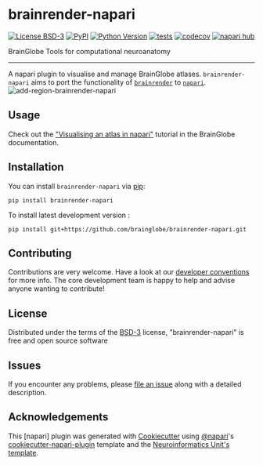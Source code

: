 # brainrender-napari

[![License BSD-3](https://img.shields.io/pypi/l/brainrender-napari.svg?color=green)](https://github.com/brainglobe/brainrender-napari/raw/main/LICENSE)
[![PyPI](https://img.shields.io/pypi/v/brainrender-napari.svg?color=green)](https://pypi.org/project/brainrender-napari)
[![Python Version](https://img.shields.io/pypi/pyversions/brainrender-napari.svg?color=green)](https://python.org)
[![tests](https://github.com/brainglobe/brainrender-napari/workflows/tests/badge.svg)](https://github.com/brainglobe/brainrender-napari/actions)
[![codecov](https://codecov.io/gh/brainglobe/brainrender-napari/branch/main/graph/badge.svg)](https://codecov.io/gh/brainglobe/brainrender-napari)
[![napari hub](https://img.shields.io/endpoint?url=https://api.napari-hub.org/shields/brainrender-napari)](https://napari-hub.org/plugins/brainrender-napari)

BrainGlobe Tools for computational neuroanatomy

----------------------------------

A napari plugin to visualise and manage BrainGlobe atlases. `brainrender-napari` aims to port the functionality of [`brainrender`](https://github.com/brainglobe/brainrender) to [`napari`](https://napari.org/stable/).
![add-region-brainrender-napari](https://github.com/brainglobe/brainrender-napari/assets/10500965/24fd3752-0ba7-4f47-aabf-5de22ff0f69b)

## Usage

Check out the ["Visualising an atlas in napari"](https://brainglobe.info/tutorials/visualise-atlas-napari.html) tutorial in the BrainGlobe documentation.

## Installation

You can install `brainrender-napari` via [pip]:

    pip install brainrender-napari



To install latest development version :

    pip install git+https://github.com/brainglobe/brainrender-napari.git


## Contributing

Contributions are very welcome. Have a look at our [developer conventions](https://brainglobe.info/developers/index.html) for more info. The core development team is happy to help and advise anyone wanting to contribute!

## License

Distributed under the terms of the [BSD-3] license,
"brainrender-napari" is free and open source software

## Issues

If you encounter any problems, please [file an issue] along with a detailed description.

## Acknowledgements

This [napari] plugin was generated with [Cookiecutter] using [@napari]'s [cookiecutter-napari-plugin] template and the [Neuroinformatics Unit's template](https://github.com/neuroinformatics-unit/python-cookiecutter).

[Cookiecutter]: https://github.com/audreyr/cookiecutter
[@napari]: https://github.com/napari
[cookiecutter-napari-plugin]: https://github.com/napari/cookiecutter-napari-plugin
[BSD-3]: http://opensource.org/licenses/BSD-3-Clause
[file an issue]: https://github.com/brainglobe/brainrender-napari/issues
[tox]: https://tox.readthedocs.io/en/latest/
[pip]: https://pypi.org/project/pip/
[PyPI]: https://pypi.org/
